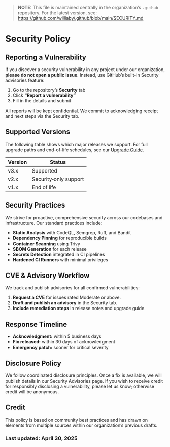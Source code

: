 <!-- SPDX-FileCopyrightText: © 2019–2025 Byron Williams -->
<!-- SPDX-License-Identifier: MIT -->

> **NOTE:** This file is maintained centrally in the organization’s `.github` repository.
> For the latest version, see:
> <https://github.com/williaby/.github/blob/main/SECURITY.md>

# Security Policy

## Reporting a Vulnerability

If you discover a security vulnerability in any project under our organization,
**please do not open a public issue**.
Instead, use GitHub’s built-in Security advisories feature:

1. Go to the repository’s **Security** tab
2. Click **“Report a vulnerability”**
3. Fill in the details and submit

All reports will be kept confidential. We commit to acknowledging receipt and
next steps via the Security tab.

## Supported Versions

The following table shows which major releases we support. For full upgrade
paths and end-of-life schedules, see our [Upgrade Guide][upgrade‐guide].

| Version  | Status       |
|----------|--------------|
| v3.x     | Supported    |
| v2.x     | Security‐only support |
| v1.x     | End of life  |

## Security Practices

We strive for proactive, comprehensive security across our codebases and infrastructure.
Our standard practices include:

- **Static Analysis** with CodeQL, Semgrep, Ruff, and Bandit
- **Dependency Pinning** for reproducible builds
- **Container Scanning** using Trivy
- **SBOM Generation** for each release
- **Secrets Detection** integrated in CI pipelines
- **Hardened CI Runners** with minimal privileges

## CVE & Advisory Workflow

We track and publish advisories for all confirmed vulnerabilities:

1. **Request a CVE** for issues rated Moderate or above.
2. **Draft and publish an advisory** in the Security tab.
3. **Include remediation steps** in release notes and upgrade guide.

## Response Timeline

- **Acknowledgment:** within 5 business days
- **Fix released:** within 30 days of acknowledgment
- **Emergency patch:** sooner for critical severity

## Disclosure Policy

We follow coordinated disclosure principles. Once a fix is available, we will
publish details in our Security Advisories page. If you wish to receive credit
for responsibly disclosing a vulnerability, please let us know; otherwise
credit will be anonymous.

## Credit

This policy is based on community best practices and has drawn on elements from
multiple sources within our organization’s previous drafts.

### Last updated: April 30, 2025

[upgrade‐guide]: https://github.com/williaby/.github/blob/main/UPGRADE_GUIDE.md
